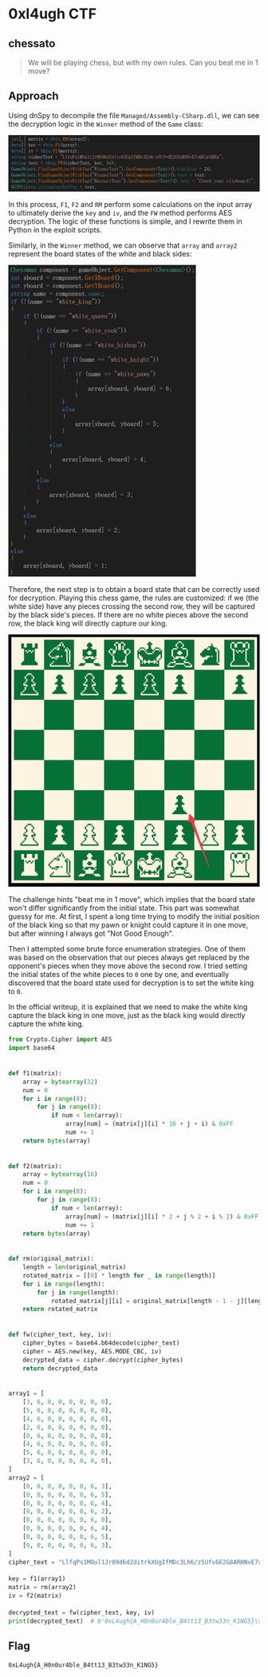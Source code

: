 # 0xl4ugh CTF

## chessato

> We will be playing chess, but with my own rules. Can you beat me in 1 move?

## Approach

Using dnSpy to decompile the file `Managed/Assembly-CSharp.dll`, we can see the decryption logic in the `Winner` method of the `Game` class:

![1.jpg](1.jpg)

In this process, `F1`, `F2` and `RM` perform some calculations on the input array to ultimately derive the `key` and `iv`, and the `FW` method performs AES decryption. The logic of these functions is simple, and I rewrite them in Python in the exploit scripts.

Similarly, in the `Winner` method, we can observe that `array` and `array2` represent the board states of the white and black sides:

![2.jpg](2.jpg)

Therefore, the next step is to obtain a board state that can be correctly used for decryption. Playing this chess game, the rules are customized: if we (the white side) have any pieces crossing the second row, they will be captured by the black side's pieces. If there are no white pieces above the second row, the black king will directly capture our king.

![3.jpg](3.jpg)

The challenge hints "beat me in 1 move", which implies that the board state won't differ significantly from the initial state. This part was somewhat guessy for me. At first, I spent a long time trying to modify the initial position of the black king so that my pawn or knight could capture it in one move, but after winning I always got "Not Good Enough".

Then I attempted some brute force enumeration strategies. One of them was based on the observation that our pieces always get replaced by the opponent's pieces when they move above the second row. I tried setting the initial states of the white pieces to `0` one by one, and eventually discovered that the board state used for decryption is to set the white king to `0`.

In the official writeup, it is explained that we need to make the white king capture the black king in one move, just as the black king would directly capture the white king.

```python
from Crypto.Cipher import AES
import base64


def f1(matrix):
    array = bytearray(32)
    num = 0
    for i in range(8):
        for j in range(8):
            if num < len(array):
                array[num] = (matrix[j][i] * 16 + j + i) & 0xFF
                num += 1
    return bytes(array)


def f2(matrix):
    array = bytearray(16)
    num = 0
    for i in range(8):
        for j in range(8):
            if num < len(array):
                array[num] = (matrix[j][i] * 2 + j % 2 + i % 2) & 0xFF
                num += 1
    return bytes(array)


def rm(original_matrix):
    length = len(original_matrix)
    rotated_matrix = [[0] * length for _ in range(length)]
    for i in range(length):
        for j in range(length):
            rotated_matrix[j][i] = original_matrix[length - 1 - j][length - 1 - i]
    return rotated_matrix


def fw(cipher_text, key, iv):
    cipher_bytes = base64.b64decode(cipher_text)
    cipher = AES.new(key, AES.MODE_CBC, iv)
    decrypted_data = cipher.decrypt(cipher_bytes)
    return decrypted_data


array1 = [
    [3, 6, 0, 0, 0, 0, 0, 0],
    [5, 6, 0, 0, 0, 0, 0, 0],
    [4, 6, 0, 0, 0, 0, 0, 0],
    [2, 6, 0, 0, 0, 0, 0, 0],
    [0, 6, 0, 0, 0, 0, 0, 0],
    [4, 6, 0, 0, 0, 0, 0, 0],
    [5, 6, 0, 0, 0, 0, 0, 0],
    [3, 6, 0, 0, 0, 0, 0, 0],
]
array2 = [
    [0, 0, 0, 0, 0, 0, 6, 3],
    [0, 0, 0, 0, 0, 0, 6, 5],
    [0, 0, 0, 0, 0, 0, 6, 4],
    [0, 0, 0, 0, 0, 0, 6, 2],
    [0, 0, 0, 0, 0, 0, 6, 0],
    [0, 0, 0, 0, 0, 0, 6, 4],
    [0, 0, 0, 0, 0, 0, 6, 5],
    [0, 0, 0, 0, 0, 0, 6, 3],
]
cipher_text = "LlfqPs1MOul1Jr09d6dZditrkXUgIfMDc3Lh6/z5Ufv6E2G8ARHNvE7xQ9jrGBRg"

key = f1(array1)
matrix = rm(array2)
iv = f2(matrix)

decrypted_text = fw(cipher_text, key, iv)
print(decrypted_text)  # b'0xL4ugh{A_H0n0ur4ble_B4tt13_B3tw33n_K1NG5}\x06\x06\x06\x06\x06\x06'
```

## Flag

```
0xL4ugh{A_H0n0ur4ble_B4tt13_B3tw33n_K1NG5}
```
